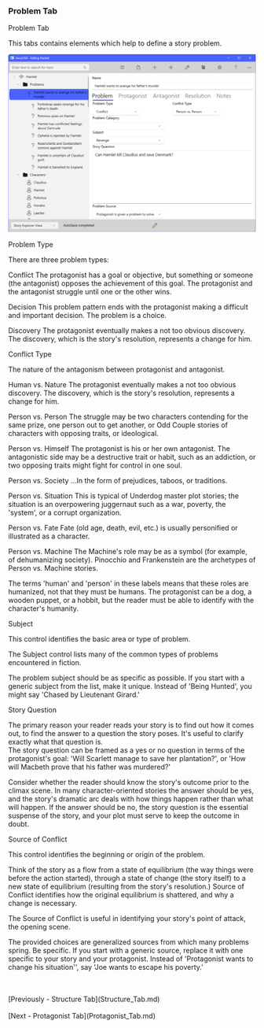 ### Problem Tab ###
Problem Tab <br/>

This tabs contains elements which help to define a story problem. <br/>

![](Problem-Problem-Tab.png)


Problem Type <br/>

There are three problem types: <br/>

Conflict	         The protagonist has a goal or objective, but something or someone (the antagonist) opposes the achievement of this goal.  The protagonist and the antagonist struggle until one or the other wins. <br/>

Decision	         This problem pattern ends with the protagonist making a difficult and important decision.  The problem is a choice. <br/>

Discovery	          The protagonist eventually makes a not too obvious discovery.  The discovery, which is the story's resolution, represents a change for him.	 <br/>

Conflict Type <br/>

The nature of the antagonism between protagonist and antagonist. <br/>

Human vs. Nature       The protagonist eventually makes a not too obvious discovery.  The discovery, which is the story's resolution, represents a change for him. <br/>

Person vs. Person        The struggle may be two characters contending for the same prize, one person out to get another, or Odd Couple stories of characters with opposing traits, or ideological. <br/>

Person vs. Himself      The protagonist is his or her own antagonist.  The antagonistic side may be a destructive trait or habit, such as an addiction, or two opposing traits might fight for control in one soul. <br/>

Person vs. Society       ...In the form of prejudices, taboos, or traditions. <br/>

Person vs. Situation     This is typical of Underdog master plot stories; the situation is an overpowering juggernaut such as a war, poverty, the 'system', or a corrupt organization. <br/>

Person vs. Fate            Fate (old age, death, evil, etc.) is usually personified or illustrated as a character. <br/>

Person vs. Machine     The Machine's role may be as a symbol (for example, of dehumanizing society).  Pinocchio and Frankenstein are the archetypes of Person vs. Machine stories. <br/>

The terms 'human' and 'person' in these labels means that these roles are humanized, not that they must be humans.  The protagonist can be a dog, a wooden puppet, or a hobbit, but the reader must be able to identify with the character's humanity.   <br/>

Subject <br/>

This control identifies the basic area or type of problem. <br/>

The Subject control lists many of the common types of problems encountered in fiction.   <br/>

The problem subject should be as specific as possible.  If you start with a generic subject from the list, make it unique.  Instead of 'Being Hunted', you might say 'Chased by Lieutenant Girard.' <br/>

Story Question <br/>

The primary reason your reader reads your story is to find out how it comes out, to find the answer to a question the story poses.  It's useful to clarify exactly what that question is. <br/>
The story question can be framed as a yes or no question in terms of the protagonist's goal: 'Will Scarlett manage to save her plantation?', or 'How will Macbeth prove that his father was murdered?' <br/>

Consider whether the reader should know the story's outcome prior to the climax scene.  In many character-oriented stories the answer should be yes, and the story's dramatic arc deals with how things happen rather than what will happen.  If the answer should be no, the story question is the essential suspense of the story, and your plot must serve to keep the outcome in doubt. <br/>

Source of Conflict <br/>

This control identifies the beginning or origin of the problem. <br/>

Think of the story as a flow from a state of equilibrium (the way things were before the action started), through a state of change (the story itself) to a new state of equilibrium (resulting from the story's resolution.)  Source of Conflict identifies how the original equilibrium is shattered, and why a change is necessary. <br/>

The Source of Conflict is useful in identifying your story's point of attack, the opening scene. <br/>

The provided choices are generalized sources from which many problems spring. Be specific.  If you start with a generic source, replace it with one specific to your story and your protagonist.  Instead of  'Protagonist wants to change his situation'', say 'Joe wants to escape his poverty.' <br/>

 <br/>
 <br/>
[Previously - Structure Tab](Structure_Tab.md) <br/>
 <br/>
[Next - Protagonist Tab](Protagonist_Tab.md) <br/>
 <br/>
